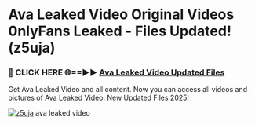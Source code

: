 # Ava Leaked Video Original Videos 0nlyFans Leaked - Files Updated! (z5uja)

<h3>🔴 CLICK HERE 🌐==►► <a href="https://tinyurl.com/2jnfzry5" rel="nofollow">Ava Leaked Video Updated Files</a></h3>

Get Ava Leaked Video and all content. Now you can access all videos and pictures of Ava Leaked Video. New Updated Files 2025!

[![z5uja](https://i.imgur.com/GyGTBgg.gif)](https://tinyurl.com/2jnfzry5)
ava leaked video